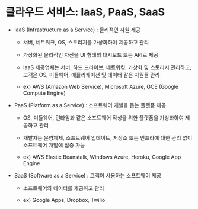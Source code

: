 # 클라우드 서비스: IaaS, PaaS, SaaS

- IaaS (Infrastructure as a Service) : 물리적인 자원 제공

    - 서버, 네트워크, OS, 스토리지를 가상화하여 제공하고 관리

    - 가상화된 물리적인 자산을 UI 형태의 대시보드 또는 API로 제공

    - IaaS 제공업체는 서버, 하드 드라이브, 네트워킹, 가상화 및 스토리지 관리하고, 고객은 OS, 미들웨어, 애플리케이션 및 데이터 같은 자원들 관리

    - ex) AWS (Amazon Web Service), Microsoft Azure, GCE (Google Compute Engine)

- PaaS (Platform as a Service) : 소프트웨어 개발을 돕는 플랫폼 제공

    - OS, 미들웨어, 런타임과 같은 소프트웨어 작성을 위한 플랫폼을 가상화하여 제공하고 관리

    - 개발자는 운영체제, 소프트웨어 업데이트, 저장소 또는 인프라에 대한 관리 없이 소프트웨어 개발에 집중 가능

    - ex) AWS Elastic Beanstalk, Windows Azure, Heroku, Google App Engine

- SaaS (Software as a Service) : 고객이 사용하는 소프트웨어 제공

    - 소프트웨어와 데이터를 제공하고 관리

    - ex) Google Apps, Dropbox, Twilio
